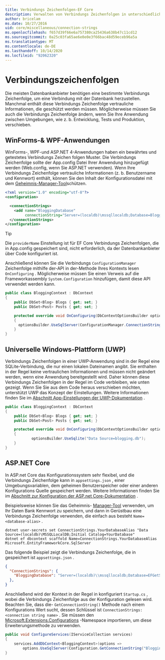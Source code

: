 ```yaml
---
title: Verbindungs Zeichenfolgen-EF Core
description: Verwalten von Verbindungs Zeichenfolgen in unterschiedlichen Umgebungen mit Entity Framework Core
author: bricelam
ms.date: 10/27/2016
uid: core/miscellaneous/connection-strings
ms.openlocfilehash: f657d39f66e6a757380ca25436a638b47c11cd12
ms.sourcegitcommit: 0a25c03fa65ae6e0e0e3f66bac48d59eceb96a5a
ms.translationtype: MT
ms.contentlocale: de-DE
ms.lasthandoff: 10/14/2020
ms.locfileid: "92062320"
---
```

# <a name="connection-strings"></a>Verbindungszeichenfolgen

Die meisten Datenbankanbieter benötigen eine bestimmte Verbindungs Zeichenfolge, um eine Verbindung mit der Datenbank herzustellen. Manchmal enthält diese Verbindungs Zeichenfolge vertrauliche Informationen, die geschützt werden müssen. Möglicherweise müssen Sie auch die Verbindungs Zeichenfolge ändern, wenn Sie Ihre Anwendung zwischen Umgebungen, wie z. b. Entwicklung, Tests und Produktion, verschieben.

## <a name="winforms--wpf-applications"></a>WinForms-& WPF-Anwendungen

WinForms-, WPF-und ASP.NET 4-Anwendungen haben ein bewährtes und getestetes Verbindungs Zeichen folgen Muster. Die Verbindungs Zeichenfolge sollte der App.config Datei Ihrer Anwendung hinzugefügt werden (Web.config, wenn Sie ASP.NET verwenden). Wenn Ihre Verbindungs Zeichenfolge vertrauliche Informationen (z. b. Benutzername und Kennwort) enthält, können Sie den Inhalt der Konfigurationsdatei mit dem [Geheimnis-Manager-Tool](/aspnet/core/security/app-secrets#secret-manager)schützen.

```xml
<?xml version="1.0" encoding="utf-8"?>
<configuration>

  <connectionStrings>
    <add name="BloggingDatabase"
         connectionString="Server=(localdb)\mssqllocaldb;Database=Blogging;Trusted_Connection=True;" />
  </connectionStrings>
</configuration>
```

> [!TIP]
> Die `providerName` Einstellung ist für EF Core Verbindungs Zeichenfolgen, die in App.config gespeichert sind, nicht erforderlich, da der Datenbankanbieter über Code konfiguriert ist.

Anschließend können Sie die Verbindungs `ConfigurationManager` Zeichenfolge mithilfe der-API in der-Methode Ihres Kontexts lesen `OnConfiguring` . Möglicherweise müssen Sie einen Verweis auf die Frameworkassembly `System.Configuration` hinzufügen, damit diese API verwendet werden kann.

```csharp
public class BloggingContext : DbContext
{
    public DbSet<Blog> Blogs { get; set; }
    public DbSet<Post> Posts { get; set; }

    protected override void OnConfiguring(DbContextOptionsBuilder optionsBuilder)
    {
      optionsBuilder.UseSqlServer(ConfigurationManager.ConnectionStrings["BloggingDatabase"].ConnectionString);
    }
}
```

## <a name="universal-windows-platform-uwp"></a>Universelle Windows-Plattform (UWP)

Verbindungs Zeichenfolgen in einer UWP-Anwendung sind in der Regel eine SQLite-Verbindung, die nur einen lokalen Dateinamen angibt. Sie enthalten in der Regel keine vertraulichen Informationen und müssen nicht geändert werden, wenn eine Anwendung bereitgestellt wird. Daher können diese Verbindungs Zeichenfolgen in der Regel im Code verbleiben, wie unten gezeigt. Wenn Sie Sie aus dem Code heraus verschieben möchten, unterstützt UWP das Konzept der Einstellungen. Weitere Informationen finden Sie im [Abschnitt App-Einstellungen der UWP-Dokumentation](/windows/uwp/app-settings/store-and-retrieve-app-data) .

```csharp
public class BloggingContext : DbContext
{
    public DbSet<Blog> Blogs { get; set; }
    public DbSet<Post> Posts { get; set; }

    protected override void OnConfiguring(DbContextOptionsBuilder optionsBuilder)
    {
            optionsBuilder.UseSqlite("Data Source=blogging.db");
    }
}
```

## <a name="aspnet-core"></a>ASP.NET Core

In ASP.net Core das Konfigurationssystem sehr flexibel, und die Verbindungs Zeichenfolge kann in `appsettings.json` , einer Umgebungsvariablen, dem geheimen Benutzerspeicher oder einer anderen Konfigurations Quelle gespeichert werden. Weitere Informationen finden Sie im [Abschnitt zur Konfiguration der ASP.net Core-Dokumentation](/aspnet/core/fundamentals/configuration) .

Beispielsweise können Sie das Geheimnis- [Manager-Tool](/aspnet/core/security/app-secrets#secret-manager) verwenden, um Ihr Daten Bank Kennwort zu speichern, und dann in Gerüstbau eine Verbindungs Zeichenfolge verwenden, die einfach aus besteht `Name=<database-alias>` .

```dotnetcli
dotnet user-secrets set ConnectionStrings.YourDatabaseAlias "Data Source=(localdb)\MSSQLLocalDB;Initial Catalog=YourDatabase"
dotnet ef dbcontext scaffold Name=ConnectionStrings.YourDatabaseAlias Microsoft.EntityFrameworkCore.SqlServer
```

Das folgende Beispiel zeigt die Verbindungs Zeichenfolge, die in gespeichert ist `appsettings.json` .

```json
{
  "ConnectionStrings": {
    "BloggingDatabase": "Server=(localdb)\\mssqllocaldb;Database=EFGetStarted.ConsoleApp.NewDb;Trusted_Connection=True;"
  },
}
```

Anschließend wird der Kontext in der Regel in konfiguriert `Startup.cs` , wobei die Verbindungs Zeichenfolge aus der Konfiguration gelesen wird. Beachten Sie, dass die- `GetConnectionString()` Methode nach einem Konfigurations Wert sucht, dessen Schlüssel ist `ConnectionStrings:<connection string name>` . Sie müssen den [Microsoft.Extensions.Configurations](/dotnet/api/microsoft.extensions.configuration) -Namespace importieren, um diese Erweiterungsmethode zu verwenden.

```csharp
public void ConfigureServices(IServiceCollection services)
{
    services.AddDbContext<BloggingContext>(options =>
        options.UseSqlServer(Configuration.GetConnectionString("BloggingDatabase")));
}
```
